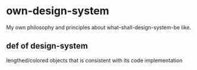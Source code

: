 # own-design-system
My own philosophy and principles about what-shall-design-system-be like.

## def of design-system
lengthed/colored objects that is consistent with its code implementation
